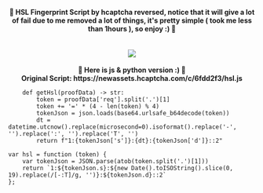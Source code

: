 <p align="center">
  <b>🖤 HSL Fingerprint Script by hcaptcha reversed, notice that it will give a lot of fail due to me removed a lot of things, it's pretty simple ( took me less than 1hours ), so enjoy :) 🖤</b><br>
  <br><br>
  <img src="https://cdn.discordapp.com/attachments/762750100500906044/860549000939831316/183296.gif">
    <br><br>
  <b>🖤 Here is js & python version :) 🖤</b><br>
  <b>Original Script: https://newassets.hcaptcha.com/c/6fdd2f3/hsl.js</b><br>
</p>

```
    def getHsl(proofData) -> str:
        token = proofData['req'].split('.')[1]
        token += '=' * (4 - len(token) % 4)
        tokenJson = json.loads(base64.urlsafe_b64decode(token))
        dt = datetime.utcnow().replace(microsecond=0).isoformat().replace('-', '').replace(':', '').replace('T', '')
        return f"1:{tokenJson['s']}:{dt}:{tokenJson['d']}::2"
```

```
var hsl = function (token) {
    var tokenJson = JSON.parse(atob(token.split('.')[1]))
    return `1:${tokenJson.s}:${new Date().toISOString().slice(0, 19).replace(/[-:T]/g, '')}:${tokenJson.d}::2`
};
```
